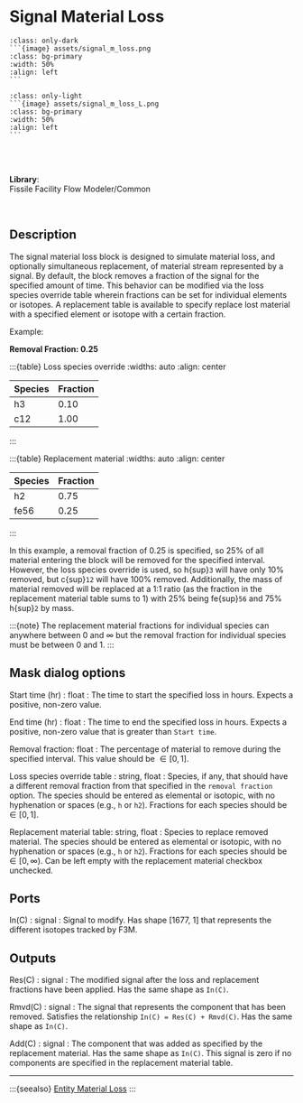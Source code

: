 # Signal Material Loss
````{compound}
:class: only-dark
```{image} assets/signal_m_loss.png
:class: bg-primary
:width: 50%
:align: left
```
````

````{compound}
:class: only-light
```{image} assets/signal_m_loss_L.png
:class: bg-primary
:width: 50%
:align: left
```
````

<br>
<br>

**Library**:
<br>
Fissile Facility Flow Modeler/Common


<br clear="left"/>

## Description
The signal material loss block is designed to simulate material loss, and optionally simultaneous replacement, of material stream represented by a signal. By default, the block removes a fraction of the signal for the specified amount of time. This behavior can be modified via the loss species override table wherein fractions can be set for individual elements or isotopes. A replacement table is available to specify replace lost material with a specified element or isotope with a certain fraction. 

Example:

**Removal Fraction: 0.25**

:::{table} Loss species override
:widths: auto
:align: center

| Species | Fraction |
| --- | --- |
| h3 | 0.10 |
| c12 | 1.00 |
:::

:::{table} Replacement material
:widths: auto
:align: center

| Species | Fraction |
| --- | --- |
| h2 | 0.75 |
| fe56 | 0.25 |
:::

In this example, a removal fraction of 0.25 is specified, so 25% of all material entering the block will be removed for the specified interval. However, the loss species override is used, so h{sup}`3` will have only 10% removed, but c{sup}`12` will have 100% removed. Additionally, the mass of material removed will be replaced at a 1:1 ratio (as the fraction in the replacement material table sums to 1) with 25% being fe{sup}`56` and 75% h{sup}`2` by mass. 

:::{note}
The replacement material fractions for individual species can anywhere between 0 and $\infty$ but the removal fraction for individual species must be between 0 and 1.
:::





## Mask dialog options
Start time (hr)  :  float
: The time to start the specified loss in hours. Expects a positive, non-zero value.

End time (hr)  : float
: The time to end the specified loss in hours. Expects a positive, non-zero value that is greater than `Start time`.

Removal fraction: float
: The percentage of material to remove during the specified interval. This value should be $\in[0,1]$. 

Loss species override table : string, float
: Species, if any, that should have a different removal fraction from that specified in the `removal fraction` option. The species should be entered as elemental or isotopic, with no hyphenation or spaces (e.g., `h` or `h2`). Fractions for each species should be $\in[0,1]$.

Replacement material table: string, float
: Species to replace removed material. The species should be entered as elemental or isotopic, with no hyphenation or spaces (e.g., `h` or `h2`). Fractions for each species should be $\in[0,\infty)$. Can be left empty with the replacement material checkbox unchecked.


## Ports
In\(C)  : signal
: Signal to modify. Has shape [1677, 1] that represents the different isotopes tracked by F3M.


## Outputs
Res\(C)  : signal
: The modified signal after the loss and replacement fractions have been applied. Has the same shape as `In(C)`.

Rmvd\(C)  : signal
: The signal that represents the component that has been removed. Satisfies the relationship `In(C) = Res(C) + Rmvd(C)`. Has the same shape as `In(C)`.

Add\(C) : signal
: The component that was added as specified by the replacement material. Has the same shape as `In(C)`. This signal is zero if no components are specified in the replacement material table.

---

:::{seealso}
[Entity Material Loss](./loss_d.md)
:::